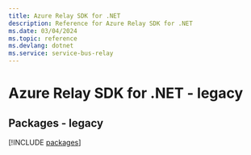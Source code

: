 ```yaml
---
title: Azure Relay SDK for .NET
description: Reference for Azure Relay SDK for .NET
ms.date: 03/04/2024
ms.topic: reference
ms.devlang: dotnet
ms.service: service-bus-relay
---
```

# Azure Relay SDK for .NET - legacy
## Packages - legacy
[!INCLUDE [packages](relay-index.md)]